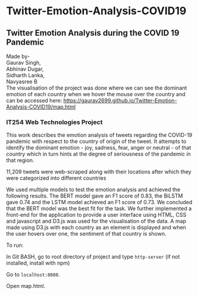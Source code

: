 # Twitter-Emotion-Analysis-COVID19
## Twitter Emotion Analysis during the COVID 19 Pandemic
Made by- <br />
Gaurav Singh,<br />
Abhinav Dugar, <br />
Sidharth Lanka, <br />
Navyasree B <br />
The visualisation of the project was done where we can see the dominant emotion of each country when we hover the mouse over the country and can be accessed here: https://gaurav2699.github.io/Twitter-Emotion-Analysis-COVID19/map.html
### IT254 Web Technologies Project
This work describes the emotion analysis of tweets regarding the COVID-19 pandemic with respect to the country of origin of the tweet. It attempts to identify the dominant emotion - joy, sadness, fear, anger or neutral - of that country which in turn hints at the degree of seriousness of the pandemic in that region.

11,209 tweets were web-scraped along with their locations after which they were categorized into different countries

We used multiple models to test the emotion analysis and achieved the following results. The BERT model gave an F1 score of 0.83, the BiLSTM gave 0.74 and the LSTM model achieved an F1 score of 0.73. We concluded that the BERT model was the best fit for the task. We further implemented a front-end for the application to provide a user interface using HTML, CSS and javascript and D3.js was used for the visualisation of the data. A map made using D3.js with each country as an element is displayed and when the user hovers over one, the sentiment of that country is shown.

To run:

In Git BASH, go to root directory of project and type ```http-server``` (if not installed, install with npm)

Go to ```localhost:8080```.

Open map.html. 
